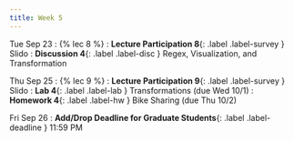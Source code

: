 ```yaml
---
title: Week 5
---
```


Tue Sep 23
: {% lec 8 %}
    <!-- : [Note 8](https://ds100.org/course-notes/visualization_2/visualization_2.html) -->
: **Lecture Participation 8**{: .label .label-survey } Slido
: **Discussion 4**{: .label .label-disc } Regex, Visualization, and Transformation

Thu Sep 25
: {% lec 9 %}
    <!-- : [Note 9](https://ds100.org/course-notes/sampling/sampling.html) -->
: **Lecture Participation 9**{: .label .label-survey } Slido
: **Lab 4**{: .label .label-lab } Transformations (due Wed 10/1)
: **Homework 4**{: .label .label-hw } Bike Sharing (due Thu 10/2)

Fri Sep 26 
: **Add/Drop Deadline for Graduate Students**{: .label .label-deadline } 11:59 PM
